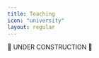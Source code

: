 ```yaml
---
title: Teaching
icon: "university"
layout: regular
---
```


<span class = "Large">:construction:
 UNDER CONSTRUCTION
:construction:</span>
